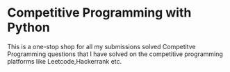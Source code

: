 # Competitive Programming with Python
This is a one-stop shop for all my submissions solved Competitve Programming questions that I have solved on the competitive programming platforms like Leetcode,Hackerrank etc.
